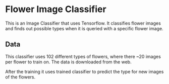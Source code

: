 # Flower Image Classifier
This is an Image Classifier that uses Tensorflow. It classifies flower images and finds out possible types when it is queried with a specific flower image.

## Data
This classifier uses 102 different types of flowers, where there ~20 images per flower to train on. The data is downloaded from the web.


After the training it uses trained classifier to predict the type for new images of the flowers.
